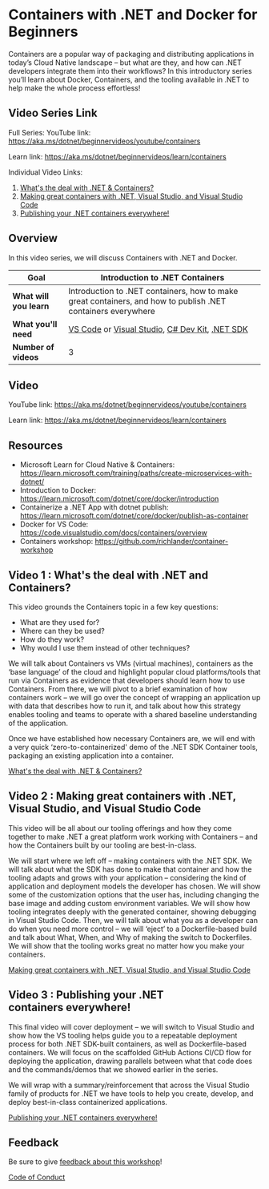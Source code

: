 # Containers with .NET and Docker for Beginners

Containers are a popular way of packaging and distributing applications in today’s Cloud Native landscape – but what are they, and how can .NET developers integrate them into their workflows? In this introductory series you’ll learn about Docker, Containers, and the tooling available in .NET to help make the whole process effortless!

## Video Series Link

Full Series:
YouTube link: https://aka.ms/dotnet/beginnervideos/youtube/containers 

Learn link: https://aka.ms/dotnet/beginnervideos/learn/containers

Individual Video Links:
1. [What's the deal with .NET & Containers?](https://youtu.be/HA8rpDWMRq0)
1. [Making great containers with .NET, Visual Studio, and Visual Studio Code](https://youtu.be/qCxSYymD0ug)
1. [Publishing your .NET containers everywhere!](https://youtu.be/21zduERRS3M) 

## Overview

In this video series, we will discuss Containers with .NET and Docker.

| **Goal**              | Introduction to .NET Containers                                    |
| ----------------------------- | --------------------------------------------------------------------- |
| **What will you learn**       | Introduction to .NET containers, how to make great containers, and how to publish .NET containers everywhere                                        |
| **What you'll need**          | [VS Code](code.visualstudio.com) or [Visual Studio](https://visualstudio.microsoft.com/downloads/), [C# Dev Kit](https://marketplace.visualstudio.com/items?itemName=ms-dotnettools.csdevkit), [.NET SDK](https://dotnet.microsoft.com/en-us/download/visual-studio-sdks) |
| **Number of videos**                  | 3                                                                |
                         
## Video

YouTube link: https://aka.ms/dotnet/beginnervideos/youtube/containers 

Learn link: https://aka.ms/dotnet/beginnervideos/learn/containers

## Resources

- Microsoft Learn for Cloud Native & Containers: https://learn.microsoft.com/training/paths/create-microservices-with-dotnet/
- Introduction to Docker: https://learn.microsoft.com/dotnet/core/docker/introduction
- Containerize a .NET App with dotnet publish: https://learn.microsoft.com/dotnet/core/docker/publish-as-container
- Docker for VS Code: https://code.visualstudio.com/docs/containers/overview
- Containers workshop: https://github.com/richlander/container-workshop

## Video 1 : What's the deal with .NET and Containers?

This video grounds the Containers topic in a few key questions: 

- What are they used for? 
- Where can they be used? 
- How do they work? 
- Why would I use them instead of other techniques? 

We will talk about Containers vs VMs (virtual machines), containers as the ‘base language’ of the cloud and highlight popular cloud platforms/tools that run via Containers as evidence that developers should learn how to use Containers. From there, we will pivot to a brief examination of how containers work – we will go over the concept of wrapping an application up with data that describes how to run it, and talk about how this strategy enables tooling and teams to operate with a shared baseline understanding of the application. 

Once we have established how necessary Containers are, we will end with a very quick ‘zero-to-containerized' demo of the .NET SDK Container tools, packaging an existing application into a container.

[What's the deal with .NET & Containers?](https://youtu.be/HA8rpDWMRq0)

## Video 2 : Making great containers with .NET, Visual Studio, and Visual Studio Code

This video will be all about our tooling offerings and how they come together to make .NET a great platform work working with Containers – and how the Containers built by our tooling are best-in-class. 

We will start where we left off – making containers with the .NET SDK. We will talk about what the SDK has done to make that container and how the tooling adapts and grows with your application – considering the kind of application and deployment models the developer has chosen. We will show some of the customization options that the user has, including changing the base image and adding custom environment variables.  We will show how tooling integrates deeply with the generated container, showing debugging in Visual Studio Code. Then, we will talk about what you as a developer can do when you need more control – we will ‘eject’ to a Dockerfile-based build and talk about What, When, and Why of making the switch to Dockerfiles. We will show that the tooling works great no matter how you make your containers. 

[Making great containers with .NET, Visual Studio, and Visual Studio Code](https://youtu.be/qCxSYymD0ug)

## Video 3 : Publishing your .NET containers everywhere!

This final video will cover deployment – we will switch to Visual Studio and show how the VS tooling helps guide you to a repeatable deployment process for both .NET SDK-built containers, as well as Dockerfile-based containers. We will focus on the scaffolded GitHub Actions CI/CD flow for deploying the application, drawing parallels between what that code does and the commands/demos that we showed earlier in the series. 

We will wrap with a summary/reinforcement that across the Visual Studio family of products for .NET we have tools to help you create, develop, and deploy best-in-class containerized applications. 

[Publishing your .NET containers everywhere!](https://youtu.be/21zduERRS3M)

## Feedback

Be sure to give [feedback about this workshop](https://aka.ms/dotnet/beginnervideos/feedback)!

[Code of Conduct](../CODE_OF_CONDUCT.md)

